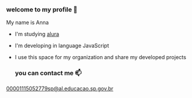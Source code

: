 ### welcome to my profile 💙

My name is Anna

- I'm studying [alura](https://www.alura.com.br)
- I'm developing in language JavaScript
- I use this space for my organization and share my developed projects

  ### you can contact me 📫 

 00001115052779sp@al.educacao.sp.gov.br 
